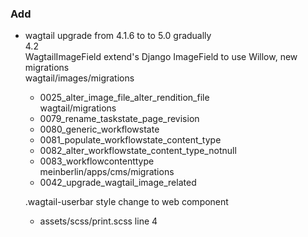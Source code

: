 ### Add

- wagtail upgrade from 4.1.6 to to 5.0 gradually  
  4.2   
   WagtailImageField extend's Django ImageField to use Willow, new migrations   
     wagtail/images/migrations   
     - 0025_alter_image_file_alter_rendition_file   
     wagtail/migrations   
     - 0079_rename_taskstate_page_revision  
     - 0080_generic_workflowstate   
     - 0081_populate_workflowstate_content_type   
     - 0082_alter_workflowstate_content_type_notnull   
     - 0083_workflowcontenttype   
     meinberlin/apps/cms/migrations   
     - 0042_upgrade_wagtail_image_related    
 
   .wagtail-userbar style change to web component  
    - assets/scss/print.scss line 4    
